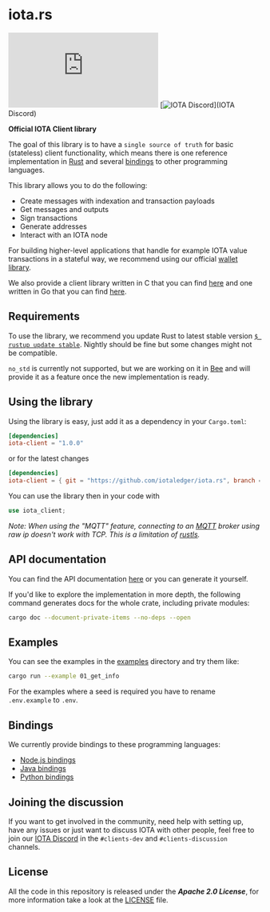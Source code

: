 # iota.rs

[![LICENSE](https://img.shields.io/github/license/iotaledger/iota.rs)](LICENSE)
[![IOTA Discord](https://img.shields.io/discord/397872799483428865?label=Chat&logo=iota&style=social)](IOTA Discord)

**Official IOTA Client library**

The goal of this library is to have a `single source of truth` for basic 
(stateless) client functionality, which means there is one reference 
implementation in [Rust] and several [bindings](#bindings) to other 
programming languages.

This library allows you to do the following:

* Create messages with indexation and transaction payloads
* Get messages and outputs
* Sign transactions
* Generate addresses
* Interact with an IOTA node

For building higher-level applications that handle for example IOTA 
value transactions in a stateful way, we recommend using our official 
[wallet library].

We also provide a client library written in C 
that you can find [here][C client library] 
and one written in Go that you can find [here][Go client library].

## Requirements

To use the library, we recommend you update Rust to latest stable version 
[`$ rustup update stable`][Rust update]. 
Nightly should be fine but some changes might not be compatible.

`no_std` is currently not supported, but we are working on it in 
[Bee] and will provide it as a feature once the new implementation is ready.

## Using the library

Using the library is easy, just add it as a dependency in your `Cargo.toml`:

```toml
[dependencies]
iota-client = "1.0.0"
```

or for the latest changes

```toml
[dependencies]
iota-client = { git = "https://github.com/iotaledger/iota.rs", branch = "dev" }
```

You can use the library then in your code with 
```rust 
use iota_client;
```

*Note: When using the "MQTT" feature, connecting to an [MQTT] broker using 
raw ip doesn't work with TCP. This is a limitation of [rustls].*

## API documentation

You can find the API documentation [here][API] or you can generate it yourself.

If you'd like to explore the implementation in more depth, the following 
command generates docs for the whole crate, including private modules:

```bash
cargo doc --document-private-items --no-deps --open
```

## Examples

You can see the examples in the [examples](examples/.) directory and try them 
like:

```bash
cargo run --example 01_get_info
```

For the examples where a seed is required you have to rename `.env.example` 
to `.env`.

## Bindings

We currently provide bindings to these programming languages:

* [Node.js bindings]
* [Java bindings]
* [Python bindings]

## Joining the discussion

If you want to get involved in the community, need help with setting up, have 
any issues or just want to discuss IOTA with other people, feel free to join 
our [IOTA Discord] in the `#clients-dev` and `#clients-discussion` channels.

## License

All the code in this repository is released under the ***Apache 2.0 License***, 
for more information take a look at the [LICENSE] file.

[Node.js bindings]: ./bindings/nodejs/README.md
[Java bindings]: ./bindings/java/README.md
[Python bindings]: ./bindings/python/README.md
[C client library]: https://github.com/iotaledger/iota.c
[Go client library]: https://github.com/iotaledger/iota.go
[API]: https://client-lib.docs.iota.org/docs/doc/iota_client/index.html
[Rust update]: https://github.com/rust-lang/rustup.rs#keeping-rust-up-to-date
[Bee]: https://github.com/iotaledger/bee
[Wallet library]: https://github.com/iotaledger/wallet.rs
[IOTA Discord]: https://discord.iota.org/
[Rust]: https://www.rust-lang.org/
[rustls]: https://docs.rs/rustls/
[MQTT]: https://mqtt.org/
[LICENSE]: LICENSE

